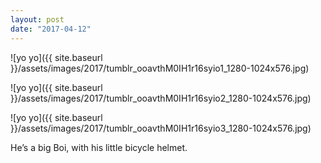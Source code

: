 ```yaml
---
layout: post
date: "2017-04-12"
---
```


![yo yo]({{ site.baseurl }}/assets/images/2017/tumblr_ooavthM0IH1r16syio1_1280-1024x576.jpg)

![yo yo]({{ site.baseurl }}/assets/images/2017/tumblr_ooavthM0IH1r16syio2_1280-1024x576.jpg)

![yo yo]({{ site.baseurl }}/assets/images/2017/tumblr_ooavthM0IH1r16syio3_1280-1024x576.jpg)

He’s a big Boi, with his little bicycle helmet.
